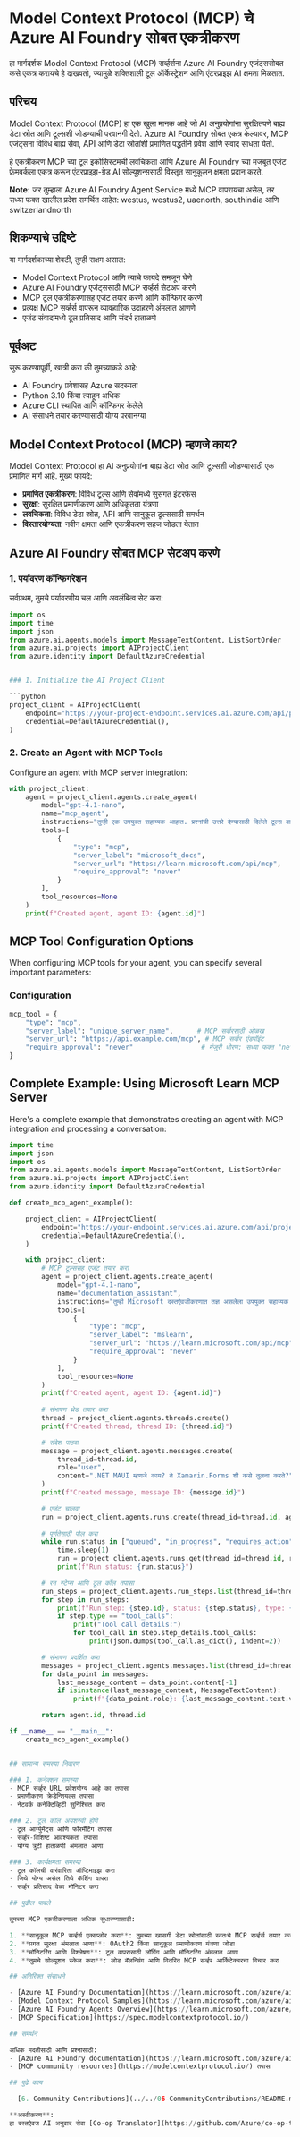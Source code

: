 <!--
CO_OP_TRANSLATOR_METADATA:
{
  "original_hash": "0d29a939f59d34de10d14433125ea8f5",
  "translation_date": "2025-07-13T23:53:47+00:00",
  "source_file": "05-AdvancedTopics/mcp-foundry-agent-integration/README.md",
  "language_code": "mr"
}
-->
# Model Context Protocol (MCP) चे Azure AI Foundry सोबत एकत्रीकरण

हा मार्गदर्शक Model Context Protocol (MCP) सर्व्हर्सना Azure AI Foundry एजंट्ससोबत कसे एकत्र करायचे हे दाखवतो, ज्यामुळे शक्तिशाली टूल ऑर्केस्ट्रेशन आणि एंटरप्राइझ AI क्षमता मिळतात.

## परिचय

Model Context Protocol (MCP) हा एक खुला मानक आहे जो AI अनुप्रयोगांना सुरक्षितपणे बाह्य डेटा स्रोत आणि टूल्सशी जोडण्याची परवानगी देतो. Azure AI Foundry सोबत एकत्र केल्यावर, MCP एजंट्सना विविध बाह्य सेवा, API आणि डेटा स्रोतांशी प्रमाणित पद्धतीने प्रवेश आणि संवाद साधता येतो.

हे एकत्रीकरण MCP च्या टूल इकोसिस्टमची लवचिकता आणि Azure AI Foundry च्या मजबूत एजंट फ्रेमवर्कला एकत्र करून एंटरप्राइझ-ग्रेड AI सोल्यूशन्ससाठी विस्तृत सानुकूलन क्षमता प्रदान करते.

**Note:** जर तुम्हाला Azure AI Foundry Agent Service मध्ये MCP वापरायचा असेल, तर सध्या फक्त खालील प्रदेश समर्थित आहेत: westus, westus2, uaenorth, southindia आणि switzerlandnorth

## शिकण्याचे उद्दिष्टे

या मार्गदर्शकाच्या शेवटी, तुम्ही सक्षम असाल:

- Model Context Protocol आणि त्याचे फायदे समजून घेणे
- Azure AI Foundry एजंट्ससाठी MCP सर्व्हर्स सेटअप करणे
- MCP टूल एकत्रीकरणासह एजंट तयार करणे आणि कॉन्फिगर करणे
- प्रत्यक्ष MCP सर्व्हर्स वापरून व्यावहारिक उदाहरणे अंमलात आणणे
- एजंट संवादांमध्ये टूल प्रतिसाद आणि संदर्भ हाताळणे

## पूर्वअट

सुरू करण्यापूर्वी, खात्री करा की तुमच्याकडे आहे:

- AI Foundry प्रवेशासह Azure सदस्यता
- Python 3.10 किंवा त्याहून अधिक
- Azure CLI स्थापित आणि कॉन्फिगर केलेले
- AI संसाधने तयार करण्यासाठी योग्य परवानग्या

## Model Context Protocol (MCP) म्हणजे काय?

Model Context Protocol हा AI अनुप्रयोगांना बाह्य डेटा स्रोत आणि टूल्सशी जोडण्यासाठी एक प्रमाणित मार्ग आहे. मुख्य फायदे:

- **प्रमाणित एकत्रीकरण**: विविध टूल्स आणि सेवांमध्ये सुसंगत इंटरफेस
- **सुरक्षा**: सुरक्षित प्रमाणीकरण आणि अधिकृतता यंत्रणा
- **लवचिकता**: विविध डेटा स्रोत, API आणि सानुकूल टूल्ससाठी समर्थन
- **विस्तारयोग्यता**: नवीन क्षमता आणि एकत्रीकरण सहज जोडता येतात

## Azure AI Foundry सोबत MCP सेटअप करणे

### 1. पर्यावरण कॉन्फिगरेशन

सर्वप्रथम, तुमचे पर्यावरणीय चल आणि अवलंबित्व सेट करा:

```python
import os
import time
import json
from azure.ai.agents.models import MessageTextContent, ListSortOrder
from azure.ai.projects import AIProjectClient
from azure.identity import DefaultAzureCredential


### 1. Initialize the AI Project Client

```python
project_client = AIProjectClient(
    endpoint="https://your-project-endpoint.services.ai.azure.com/api/projects/your-project",
    credential=DefaultAzureCredential(),
)
```

### 2. Create an Agent with MCP Tools

Configure an agent with MCP server integration:

```python
with project_client:
    agent = project_client.agents.create_agent(
        model="gpt-4.1-nano", 
        name="mcp_agent", 
        instructions="तुम्ही एक उपयुक्त सहाय्यक आहात. प्रश्नांची उत्तरे देण्यासाठी दिलेले टूल्स वापरा. तुमच्या स्रोतांचा संदर्भ देणे विसरू नका.",
        tools=[
            {
                "type": "mcp",
                "server_label": "microsoft_docs",
                "server_url": "https://learn.microsoft.com/api/mcp",
                "require_approval": "never"
            }
        ],
        tool_resources=None
    )
    print(f"Created agent, agent ID: {agent.id}")
```

## MCP Tool Configuration Options

When configuring MCP tools for your agent, you can specify several important parameters:

### Configuration

```python
mcp_tool = {
    "type": "mcp",
    "server_label": "unique_server_name",      # MCP सर्व्हरसाठी ओळख
    "server_url": "https://api.example.com/mcp", # MCP सर्व्हर एंडपॉइंट
    "require_approval": "never"                 # मंजुरी धोरण: सध्या फक्त "never" समर्थित
}
```

## Complete Example: Using Microsoft Learn MCP Server

Here's a complete example that demonstrates creating an agent with MCP integration and processing a conversation:

```python
import time
import json
import os
from azure.ai.agents.models import MessageTextContent, ListSortOrder
from azure.ai.projects import AIProjectClient
from azure.identity import DefaultAzureCredential

def create_mcp_agent_example():

    project_client = AIProjectClient(
        endpoint="https://your-endpoint.services.ai.azure.com/api/projects/your-project",
        credential=DefaultAzureCredential(),
    )

    with project_client:
        # MCP टूल्ससह एजंट तयार करा
        agent = project_client.agents.create_agent(
            model="gpt-4.1-nano", 
            name="documentation_assistant", 
            instructions="तुम्ही Microsoft दस्तऐवजीकरणात तज्ञ असलेला उपयुक्त सहाय्यक आहात. अचूक आणि अद्ययावत माहिती शोधण्यासाठी Microsoft Learn MCP सर्व्हर वापरा. नेहमी तुमच्या स्रोतांचा संदर्भ द्या.",
            tools=[
                {
                    "type": "mcp",
                    "server_label": "mslearn",
                    "server_url": "https://learn.microsoft.com/api/mcp",
                    "require_approval": "never"
                }
            ],
            tool_resources=None
        )
        print(f"Created agent, agent ID: {agent.id}")    
        
        # संभाषण थ्रेड तयार करा
        thread = project_client.agents.threads.create()
        print(f"Created thread, thread ID: {thread.id}")

        # संदेश पाठवा
        message = project_client.agents.messages.create(
            thread_id=thread.id, 
            role="user", 
            content=".NET MAUI म्हणजे काय? ते Xamarin.Forms शी कसे तुलना करते?",
        )
        print(f"Created message, message ID: {message.id}")

        # एजंट चालवा
        run = project_client.agents.runs.create(thread_id=thread.id, agent_id=agent.id)
        
        # पूर्णतेसाठी पोल करा
        while run.status in ["queued", "in_progress", "requires_action"]:
            time.sleep(1)
            run = project_client.agents.runs.get(thread_id=thread.id, run_id=run.id)
            print(f"Run status: {run.status}")

        # रन स्टेप्स आणि टूल कॉल तपासा
        run_steps = project_client.agents.run_steps.list(thread_id=thread.id, run_id=run.id)
        for step in run_steps:
            print(f"Run step: {step.id}, status: {step.status}, type: {step.type}")
            if step.type == "tool_calls":
                print("Tool call details:")
                for tool_call in step.step_details.tool_calls:
                    print(json.dumps(tool_call.as_dict(), indent=2))

        # संभाषण प्रदर्शित करा
        messages = project_client.agents.messages.list(thread_id=thread.id, order=ListSortOrder.ASCENDING)
        for data_point in messages:
            last_message_content = data_point.content[-1]
            if isinstance(last_message_content, MessageTextContent):
                print(f"{data_point.role}: {last_message_content.text.value}")

        return agent.id, thread.id

if __name__ == "__main__":
    create_mcp_agent_example()


## सामान्य समस्या निवारण

### 1. कनेक्शन समस्या
- MCP सर्व्हर URL प्रवेशयोग्य आहे का तपासा
- प्रमाणीकरण क्रेडेन्शियल्स तपासा
- नेटवर्क कनेक्टिव्हिटी सुनिश्चित करा

### 2. टूल कॉल अयशस्वी होणे
- टूल आर्ग्युमेंट्स आणि फॉरमॅटिंग तपासा
- सर्व्हर-विशिष्ट आवश्यकता तपासा
- योग्य त्रुटी हाताळणी अंमलात आणा

### 3. कार्यक्षमता समस्या
- टूल कॉलची वारंवारिता ऑप्टिमाइझ करा
- जिथे योग्य असेल तिथे कॅशिंग वापरा
- सर्व्हर प्रतिसाद वेळा मॉनिटर करा

## पुढील पावले

तुमच्या MCP एकत्रीकरणाला अधिक सुधारण्यासाठी:

1. **सानुकूल MCP सर्व्हर्स एक्सप्लोर करा**: तुमच्या खासगी डेटा स्रोतांसाठी स्वतःचे MCP सर्व्हर्स तयार करा
2. **प्रगत सुरक्षा अंमलात आणा**: OAuth2 किंवा सानुकूल प्रमाणीकरण यंत्रणा जोडा
3. **मॉनिटरिंग आणि विश्लेषण**: टूल वापरासाठी लॉगिंग आणि मॉनिटरिंग अंमलात आणा
4. **तुमचे सोल्यूशन स्केल करा**: लोड बॅलन्सिंग आणि वितरित MCP सर्व्हर आर्किटेक्चरचा विचार करा

## अतिरिक्त संसाधने

- [Azure AI Foundry Documentation](https://learn.microsoft.com/azure/ai-foundry/)
- [Model Context Protocol Samples](https://learn.microsoft.com/azure/ai-foundry/agents/how-to/tools/model-context-protocol-samples)
- [Azure AI Foundry Agents Overview](https://learn.microsoft.com/azure/ai-foundry/agents/)
- [MCP Specification](https://spec.modelcontextprotocol.io/)

## समर्थन

अधिक मदतीसाठी आणि प्रश्नांसाठी:
- [Azure AI Foundry documentation](https://learn.microsoft.com/azure/ai-foundry/) पहा
- [MCP community resources](https://modelcontextprotocol.io/) तपासा

## पुढे काय

- [6. Community Contributions](../../06-CommunityContributions/README.md)

**अस्वीकरण**:  
हा दस्तऐवज AI अनुवाद सेवा [Co-op Translator](https://github.com/Azure/co-op-translator) वापरून अनुवादित केला आहे. आम्ही अचूकतेसाठी प्रयत्नशील असलो तरी, कृपया लक्षात घ्या की स्वयंचलित अनुवादांमध्ये चुका किंवा अचूकतेची कमतरता असू शकते. मूळ दस्तऐवज त्याच्या स्थानिक भाषेत अधिकृत स्रोत मानला जावा. महत्त्वाच्या माहितीसाठी व्यावसायिक मानवी अनुवाद करण्याची शिफारस केली जाते. या अनुवादाच्या वापरामुळे उद्भवणाऱ्या कोणत्याही गैरसमजुती किंवा चुकीच्या अर्थलागी आम्ही जबाबदार नाही.